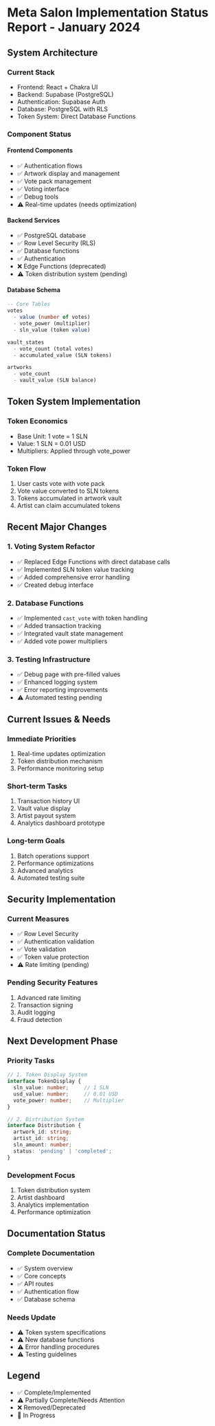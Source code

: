 # Meta Salon Implementation Status Report - January 2024

## System Architecture

### Current Stack
- Frontend: React + Chakra UI
- Backend: Supabase (PostgreSQL)
- Authentication: Supabase Auth
- Database: PostgreSQL with RLS
- Token System: Direct Database Functions

### Component Status

#### Frontend Components
- ✅ Authentication flows
- ✅ Artwork display and management
- ✅ Vote pack management
- ✅ Voting interface
- ✅ Debug tools
- ⚠️ Real-time updates (needs optimization)

#### Backend Services
- ✅ PostgreSQL database
- ✅ Row Level Security (RLS)
- ✅ Database functions
- ✅ Authentication
- ❌ Edge Functions (deprecated)
- ⚠️ Token distribution system (pending)

#### Database Schema
```sql
-- Core Tables
votes
  - value (number of votes)
  - vote_power (multiplier)
  - sln_value (token value)

vault_states
  - vote_count (total votes)
  - accumulated_value (SLN tokens)

artworks
  - vote_count
  - vault_value (SLN balance)
```

## Token System Implementation

### Token Economics
- Base Unit: 1 vote = 1 SLN
- Value: 1 SLN = 0.01 USD
- Multipliers: Applied through vote_power

### Token Flow
1. User casts vote with vote pack
2. Vote value converted to SLN tokens
3. Tokens accumulated in artwork vault
4. Artist can claim accumulated tokens

## Recent Major Changes

### 1. Voting System Refactor
- ✅ Replaced Edge Functions with direct database calls
- ✅ Implemented SLN token value tracking
- ✅ Added comprehensive error handling
- ✅ Created debug interface

### 2. Database Functions
- ✅ Implemented `cast_vote` with token handling
- ✅ Added transaction tracking
- ✅ Integrated vault state management
- ✅ Added vote power multipliers

### 3. Testing Infrastructure
- ✅ Debug page with pre-filled values
- ✅ Enhanced logging system
- ✅ Error reporting improvements
- ⚠️ Automated testing pending

## Current Issues & Needs

### Immediate Priorities
1. Real-time updates optimization
2. Token distribution mechanism
3. Performance monitoring setup

### Short-term Tasks
1. Transaction history UI
2. Vault value display
3. Artist payout system
4. Analytics dashboard prototype

### Long-term Goals
1. Batch operations support
2. Performance optimizations
3. Advanced analytics
4. Automated testing suite

## Security Implementation

### Current Measures
- ✅ Row Level Security
- ✅ Authentication validation
- ✅ Vote validation
- ✅ Token value protection
- ⚠️ Rate limiting (pending)

### Pending Security Features
1. Advanced rate limiting
2. Transaction signing
3. Audit logging
4. Fraud detection

## Next Development Phase

### Priority Tasks
```typescript
// 1. Token Display System
interface TokenDisplay {
  sln_value: number;     // 1 SLN
  usd_value: number;     // 0.01 USD
  vote_power: number;    // Multiplier
}

// 2. Distribution System
interface Distribution {
  artwork_id: string;
  artist_id: string;
  sln_amount: number;
  status: 'pending' | 'completed';
}
```

### Development Focus
1. Token distribution system
2. Artist dashboard
3. Analytics implementation
4. Performance optimization

## Documentation Status

### Complete Documentation
- ✅ System overview
- ✅ Core concepts
- ✅ API routes
- ✅ Authentication flow
- ✅ Database schema

### Needs Update
- ⚠️ Token system specifications
- ⚠️ New database functions
- ⚠️ Error handling procedures
- ⚠️ Testing guidelines

## Legend
- ✅ Complete/Implemented
- ⚠️ Partially Complete/Needs Attention
- ❌ Removed/Deprecated
- 🔄 In Progress 